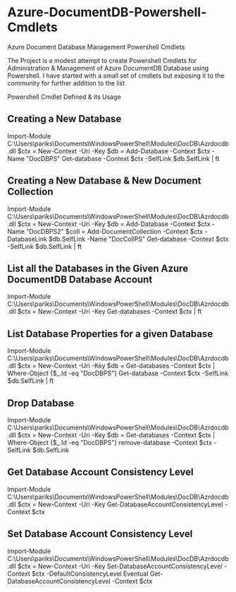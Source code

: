 # Azure-DocumentDB-Powershell-Cmdlets
Azure Document Database Management Powershell Cmdlets

The Project is a modest attempt to create Powershell Cmdlets for Administration & Management of Azure DocumentDB Database using Powershell. I have started with a small set of cmdlets but exposing it to the community for further addition to the list

Powershell Cmdlet Defined & its Usage

## Creating a New Database

Import-Module C:\Users\pariks\Documents\WindowsPowerShell\Modules\DocDB\Azrdocdb.dll
$ctx = New-Context -Uri <uri> -Key <key>
$db = Add-Database -Context $ctx -Name "DocDBPS"
Get-database -Context $ctx -SelfLink $db.SelfLink | ft

## Creating a New Database & New Document Collection

Import-Module C:\Users\pariks\Documents\WindowsPowerShell\Modules\DocDB\Azrdocdb.dll
$ctx = New-Context -Uri <uri> -Key <key>
$db = Add-Database -Context $ctx -Name "DocDBPS2"
$coll = Add-DocumentCollection -Context $ctx -DatabaseLink $db.SelfLink -Name "DocCollPS"
Get-database -Context $ctx -SelfLink $db.SelfLink | ft


## List all the Databases in the Given Azure DocumentDB Database Account

Import-Module C:\Users\pariks\Documents\WindowsPowerShell\Modules\DocDB\Azrdocdb.dll
$ctx = New-Context -Uri <uri> -Key <key>
Get-databases -Context $ctx | ft

## List Database Properties for a given Database

Import-Module C:\Users\pariks\Documents\WindowsPowerShell\Modules\DocDB\Azrdocdb.dll
$ctx = New-Context -Uri <uri> -Key <key>
$db = Get-databases -Context $ctx | Where-Object {$_.Id -eq "DocDBPS"}
Get-database -Context $ctx -SelfLink $db.SelfLink | ft

## Drop Database 

Import-Module C:\Users\pariks\Documents\WindowsPowerShell\Modules\DocDB\Azrdocdb.dll
$ctx = New-Context -Uri <uri> -Key <key>
$db = Get-databases -Context $ctx | Where-Object {$_.Id -eq "DocDBPS"}
remove-database -Context $ctx -SelfLink $db.SelfLink 

## Get Database Account Consistency Level

Import-Module C:\Users\pariks\Documents\WindowsPowerShell\Modules\DocDB\Azrdocdb.dll
$ctx = New-Context -Uri <uri> -Key <key>
Get-DatabaseAccountConsistencyLevel -Context $ctx

## Set Database Account Consistency Level

Import-Module C:\Users\pariks\Documents\WindowsPowerShell\Modules\DocDB\Azrdocdb.dll
$ctx = New-Context -Uri <uri> -Key <key>
Set-DatabaseAccountConsistencyLevel -Context $ctx -DefaultConsistencyLevel Eventual
Get-DatabaseAccountConsistencyLevel -Context $ctx


